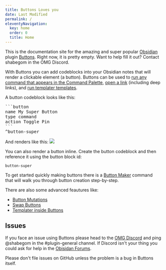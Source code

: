 ```yaml
---
title: Buttons Loves you
date: Last Modified
permalink: /
eleventyNavigation:
  key: home
  order: 0
  title: Home
---
```


This is the documentation site for the amazing and super popular [Obsidian](https://obisidian.md) plugin [Buttons](https://github.com/shabegom/buttons).
Right now, it is pretty empty. Want to help fill it out? Contact shabegom in the OMG Discord.

With Buttons you can add codeblocks into your Obsidian notes that will render a clickable element (a button). Buttons can be used to [run any command that appears in the Command Palette](/usage/types/command), [open a link](/usage/types/link) (including deep links), and [run templater templates](/usage/types/template).

A button codeblock looks like this:

<pre>
```button
name My Super Button
type command
action Toggle Pin
```
^button-super
</pre>

And renders like this:
![](/content/images/button-example.png)

You can also render a button inline. Create the button codeblock and then reference it using the button block id: <pre>`button-super`</pre>

To get started quickly making buttons there is a [Button Maker](/maker) command that will walk you through button creation step-by-step.

There are also some advanced feautures like:
- [Button Mutations](/usage/mutations)
- [Swap Buttons](/usage/types/swap)
- [Templater inside Buttons](/templater)


## Issues

If you face an issue using Buttons please head to the [OMG Discord](https://discord.com/invite/obsidianmd) and ping @shabegom in the #plugin-general channel. If Discord isn't your thing you could ask for help in the [Obisidan Forums](https://forum.obsidian.md/).

Please don't file issues on GitHub unless the problem is a bug in Buttons itself.
